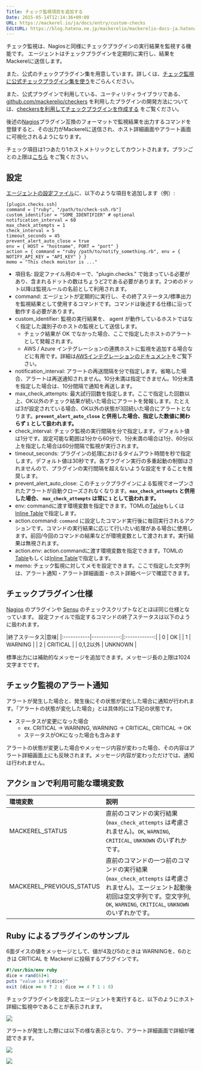 ```yaml
---
Title: チェック監視項目を追加する
Date: 2015-05-14T12:14:36+09:00
URL: https://mackerel.io/ja/docs/entry/custom-checks
EditURL: https://blog.hatena.ne.jp/mackerelio/mackerelio-docs-ja.hatenablog.mackerel.io/atom/entry/8454420450093836347
---
```


チェック監視は、Nagiosと同様にチェックプラグインの実行結果を監視する機能です。
エージェントはチェックプラグインを定期的に実行し、結果をMackerelに送信します。

また、公式のチェックプラグイン集を用意しています。詳しくは、[チェック監視に公式チェックプラグイン集を使う](https://mackerel.io/ja/docs/entry/howto/mackerel-check-plugins)をごらんください。

また、公式プラグインで利用している、ユーティリティライブラリである、[github.com/mackerelio/checkers](https://github.com/mackerelio/checkers) を利用したプラグインの開発方法については、[checkersを利用してチェックプラグインを作成する](https://mackerel.io/ja/docs/entry/advanced/checkers) をご覧ください。

後述の[Nagios][]プラグイン互換のフォーマットで監視結果を出力するコマンドを登録すると、その出力がMackerelに送信され、ホスト詳細画面やアラート画面に可視化されるようになります。

チェック項目は1つあたり1ホストメトリックとしてカウントされます。プランごとの上限は[こちら](https://mackerel.io/ja/pricing) をご覧ください。

<h2 id="setting">設定</h2>

[エージェントの設定ファイル](https://mackerel.io/ja/docs/entry/spec/agent#config-file)に、以下のような項目を追加します（例）:

```config
[plugin.checks.ssh]
command = ["ruby", "/path/to/check-ssh.rb"]
custom_identifier = "SOME_IDENTIFIER" # optional
notification_interval = 60
max_check_attempts = 1
check_interval = 5
timeout_seconds = 45
prevent_alert_auto_close = true
env = { HOST = "hostname", PORT = "port" }
action = { command = "ruby /path/to/notify_something.rb", env = { NOTIFY_API_KEY = "API_KEY" } }
memo = "This check monitor is ..."
```

- 項目名: 設定ファイル用のキーで、"plugin.checks." で始まっている必要があり、含まれるドットの数はちょうど2である必要があります。2つめのドット以降は監視ルールの名前として利用されます。
- command: エージェントが定期的に実行し、その終了ステータス/標準出力を監視結果として使用するコマンドです。コマンドは後述する仕様に沿って動作する必要があります。
- custom_identifier: 監視の実行結果を、 agent が動作しているホストではなく指定した識別子のホストの監視として送信します。
    - チェック結果が OK でなかった場合、ここで指定したホストのアラートとして発報されます。
    - AWS / Azure インテグレーションの連携ホストに監視を追加する場合などに有用です。詳細は[AWSインテグレーションのドキュメント](https://mackerel.io/ja/docs/entry/integrations/aws#plugin-custom-identifier)をご覧下さい。
- notification_interval: アラートの再送間隔を分で指定します。省略した場合、アラートは再送通知されません。10分未満は指定できません。10分未満を指定した場合は、10分間隔で通知を再送します。
- max_check_attempts: 最大試行回数を指定します。ここで指定した回数以上、OK以外のチェック結果が続いた場合にアラートを発報します。たとえば3が設定されている場合、OK以外の状態が3回続いた場合にアラートとなります。**`prevent_alert_auto_close` と併用した場合、指定した数値に関わらず `1` として扱われます。**
- check_interval: チェック監視の実行間隔を分で指定します。デフォルト値は1分です。設定可能な範囲は1分から60分で、1分未満の場合は1分、60分以上を指定した場合は60分間隔で監視が実行されます。
- timeout_seconds: プラグインの処理におけるタイムアウト時間を秒で指定します。デフォルト値は30秒です。各プラグイン実行の多重起動の制御はされませんので、プラグインの実行間隔を超えないような設定をすることを推奨します。
- prevent_alert_auto_close: このチェックプラグインによる監視でオープンされたアラートが自動クローズされなくなります。**`max_check_attempts` と併用した場合、 `max_check_attempts` は常に `1` として扱われます。**
- env: commandに渡す環境変数を指定できます。TOMLの[Table][]もしくは[Inline Table][]で指定します。
- action.command: `command` に設定したコマンド実行後に毎回実行されるアクションです。コマンドの実行結果に応じて行いたい処理がある場合に使用します。前回/今回のコマンドの結果などが環境変数として渡されます。実行結果は無視されます。
- action.env: action.commandに渡す環境変数を指定できます。TOMLの[Table][]もしくは[Inline Table][]で指定します。
- memo: チェック監視に対してメモを設定できます。ここで指定した文字列は、アラート通知・アラート詳細画面・ホスト詳細ページで確認できます。

<h2 id="plugin">チェックプラグイン仕様</h2>

[Nagios][] のプラグインや [Sensu][] のチェックスクリプトなどとほぼ同じ仕様となっています。
設定ファイルで指定するコマンドの終了ステータスは以下のように扱われます。

|終了ステータス|意味|
|:-----------|------------:|:------------:|
| 0 | OK |
| 1 | WARNING |
| 2 | CRITICAL |
| 0,1,2以外 | UNKNOWN |

標準出力には補助的なメッセージを追加できます。メッセージ長の上限は1024文字までです。

<h2 id="notification">チェック監視のアラート通知</h2>

アラートが発生した場合と、発生後にその状態が変化した場合に通知が行われます。「アラートの状態が変化した場合」とは具体的には下記の状態です。

- ステータスが変更になった場合
    - ex. CRITICAL -> WARNING, WARNING -> CRITICAL, CRITICAL -> OK
    - ステータスがOKになった場合も含みます

アラートの状態が変更した場合やメッセージ内容が変わった場合、その内容はアラート詳細画面上にも反映されます。メッセージ内容が変わっただけでは、通知は行われません。

<h2 id="action-env">アクションで利用可能な環境変数</h2>

|環境変数|説明|
|:-----------|:------------|
| MACKEREL_STATUS | 直前のコマンドの実行結果(`max_check_attempts` は考慮されません)。`OK`, `WARNING`, `CRITICAL`, `UNKNOWN` のいずれかです。 |
| MACKEREL_PREVIOUS_STATUS | 直前のコマンドの一つ前のコマンドの実行結果(`max_check_attempts` は考慮されません)。エージェント起動後初回は空文字列です。空文字列, `OK`, `WARNING`, `CRITICAL`, `UNKNOWN` のいずれかです。|

<h2 id="example-ruby">Ruby によるプラグインのサンプル</h2>

6面ダイスの値をメッセージとして、値が4及び5のときは WARNINGを、6のときは CRITICAL を Mackerel に投稿するプラグインです。

```ruby
#!/usr/bin/env ruby
dice = rand(6)+1
puts "value is #{dice}"
exit (dice >= 6 ? 2 : dice >= 4 ? 1 : 0)
```

チェックプラグインを設定したエージェントを実行すると、以下のようにホスト詳細に監視中であることが表示されます。

![](https://cdn-ak.f.st-hatena.com/images/fotolife/S/Songmu/20150514/20150514114502.png)

アラートが発生した際には以下の様な表示となり、アラート詳細画面で詳細が確認できます。

![](https://cdn-ak.f.st-hatena.com/images/fotolife/S/Songmu/20150514/20150514115053.png)

![](https://cdn-ak.f.st-hatena.com/images/fotolife/S/Songmu/20150514/20150514115052.png)

[Nagios]: http://www.nagios.org/
[Sensu]: https://sensuapp.org/
[Table]: https://github.com/toml-lang/toml#table
[Inline Table]: https://github.com/toml-lang/toml#inline-table
